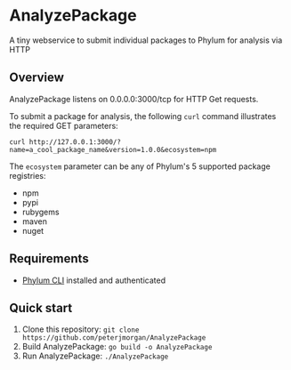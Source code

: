 # AnalyzePackage
A tiny webservice to submit individual packages to Phylum for analysis via HTTP

## Overview
AnalyzePackage listens on 0.0.0.0:3000/tcp for HTTP Get requests. 

To submit a package for analysis, the following `curl` command illustrates the required GET parameters:

`curl http://127.0.0.1:3000/?name=a_cool_package_name&version=1.0.0&ecosystem=npm`

The `ecosystem` parameter can be any of Phylum's 5 supported package registries:
* npm
* pypi
* rubygems
* maven
* nuget

## Requirements
* [Phylum CLI](https://github.com/phylum-dev/cli) installed and authenticated

## Quick start
1. Clone this repository: `git clone https://github.com/peterjmorgan/AnalyzePackage`
2. Build AnalyzePackage: `go build -o AnalyzePackage`
3. Run AnalyzePackage: `./AnalyzePackage`
